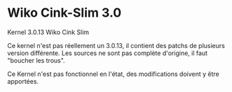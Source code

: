 Wiko Cink-Slim 3.0
==================

Kernel 3.0.13 Wiko Cink Slim

Ce kernel n'est pas réellement un 3.0.13, il contient des patchs de plusieurs version différente.
Les sources ne sont pas complète d'origine, il faut "boucher les trous".

Ce Kernel n'est pas fonctionnel en l'état, des modifications doivent y être apportées.
